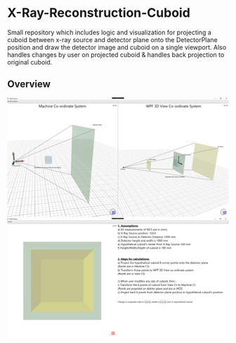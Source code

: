 # X-Ray-Reconstruction-Cuboid
Small repository which includes logic and visualization for projecting a cuboid between x-ray source and detector plane onto the DetectorPlane position and draw the detector image and cuboid on a single viewport. Also handles changes by user on projected cuboid &amp; handles back projection to original cuboid.


## Overview
![Coordinate Systems](CoordinateSystems.png)
![Cuboid Projection](CuboidProjection.png)
